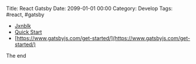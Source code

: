 Title: React Gatsby
Date: 2099-01-01 00:00
Category: Develop
Tags: #react, #gatsby

* [Jxnblk](https://jxnblk.com/)
* [Quick Start](https://www.gatsbyjs.org/docs/quick-start/)
* [https://www.gatsbyjs.com/get-started/](https://www.gatsbyjs.com/get-started/)

The end